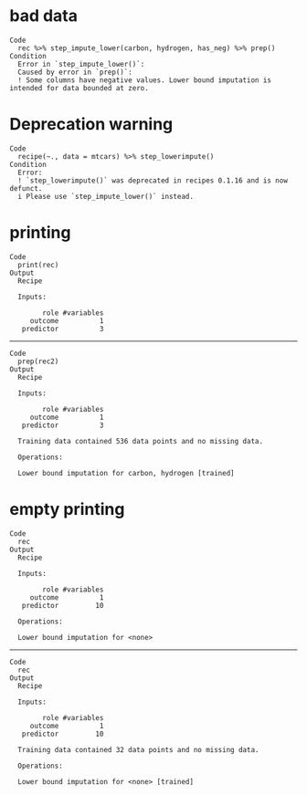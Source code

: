 # bad data

    Code
      rec %>% step_impute_lower(carbon, hydrogen, has_neg) %>% prep()
    Condition
      Error in `step_impute_lower()`:
      Caused by error in `prep()`:
      ! Some columns have negative values. Lower bound imputation is intended for data bounded at zero.

# Deprecation warning

    Code
      recipe(~., data = mtcars) %>% step_lowerimpute()
    Condition
      Error:
      ! `step_lowerimpute()` was deprecated in recipes 0.1.16 and is now defunct.
      i Please use `step_impute_lower()` instead.

# printing

    Code
      print(rec)
    Output
      Recipe
      
      Inputs:
      
            role #variables
         outcome          1
       predictor          3

---

    Code
      prep(rec2)
    Output
      Recipe
      
      Inputs:
      
            role #variables
         outcome          1
       predictor          3
      
      Training data contained 536 data points and no missing data.
      
      Operations:
      
      Lower bound imputation for carbon, hydrogen [trained]

# empty printing

    Code
      rec
    Output
      Recipe
      
      Inputs:
      
            role #variables
         outcome          1
       predictor         10
      
      Operations:
      
      Lower bound imputation for <none>

---

    Code
      rec
    Output
      Recipe
      
      Inputs:
      
            role #variables
         outcome          1
       predictor         10
      
      Training data contained 32 data points and no missing data.
      
      Operations:
      
      Lower bound imputation for <none> [trained]


